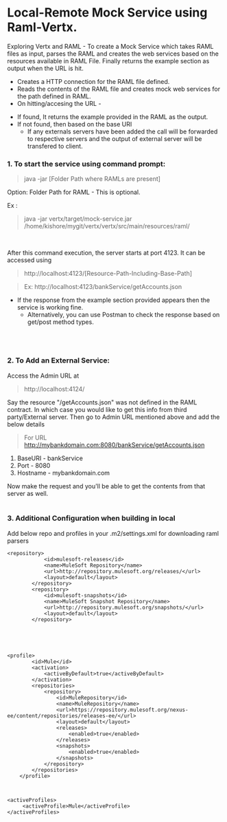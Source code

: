 # Local-Remote Mock Service using Raml-Vertx.
Exploring Vertx and RAML - To create a Mock Service which takes RAML files as input, parses the RAML and creates the web services based on the resources available in RAML File. Finally returns the example section as output when the URL is hit.

* Creates a HTTP connection for the RAML file defined.<br />
* Reads the contents of the RAML file and creates mock web services for the path defined in RAML.<br />
* On hitting/accesing the URL - 
 + If found, It returns the example provided in the RAML as the output.<br />
 + If not found, then based on the base URI 
   - If any externals servers have been added the call will be forwarded to respective servers and the output of external server will be transfered to client. <br/>



### 1. To start the service using command prompt:
> java -jar <Path To Jar> [Folder Path where RAMLs are present]

Option:
	Folder Path for RAML - This is optional.

Ex : 
> java -jar vertx/target/mock-service.jar /home/kishore/mygit/vertx/vertx/src/main/resources/raml/

<br/>

After this command execution, the server starts at port 4123. It can be accessed using 
> http://localhost:4123/[Resource-Path-Including-Base-Path]  

> Ex: http://localhost:4123/bankService/getAccounts.json 

  * If the response from the example section provided appears then the service is working fine. 
    + Alternatively, you can use Postman to check the response based on get/post method types.
    
<br/><br/>

### 2. To Add an External Service: <br/>
Access the Admin URL at
> http://localhost:4124/

Say the resource "/getAccounts.json" was not defined in the RAML contract. In which case you would like to get this info from third party/External server.
Then go to Admin URL mentioned above and add the below details
> For URL http://mybankdomain.com:8080/bankService/getAccounts.json <br/>
1. BaseURI - bankService <br/>
2. Port - 8080 <br/>
3. Hostname - mybankdomain.com <br/>

Now make the request and you'll be able to get the contents from that server as well.
<br/><br/>

### 3. Additional Configuration when building in local
Add below repo and profiles in your .m2/settings.xml for downloading raml parsers

	<repository>
                <id>mulesoft-releases</id>
                <name>MuleSoft Repository</name>
                <url>http://repository.mulesoft.org/releases/</url>
                <layout>default</layout>
            </repository>
            <repository>
                <id>mulesoft-snapshots</id>
                <name>MuleSoft Snapshot Repository</name>
                <url>http://repository.mulesoft.org/snapshots/</url>
                <layout>default</layout>
            </repository>





	<profile>
            <id>Mule</id>
            <activation>
                <activeByDefault>true</activeByDefault>
            </activation>
            <repositories>
                <repository>
                    <id>MuleRepository</id>
                    <name>MuleRepository</name>
                    <url>https://repository.mulesoft.org/nexus-ee/content/repositories/releases-ee/</url>
                    <layout>default</layout>
                    <releases>
                        <enabled>true</enabled>
                    </releases>
                    <snapshots>
                        <enabled>true</enabled>
                    </snapshots>
                </repository>
            </repositories>
        </profile>



  	<activeProfiles>
	     <activeProfile>Mule</activeProfile>
	</activeProfiles>

